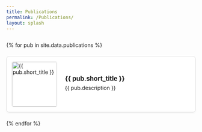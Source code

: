 ```yaml
---
title: Publications
permalink: /Publications/
layout: splash
---
```


<style>
.publication-grid {
  display: flex;
  flex-direction: column;
  gap: 1.5em;
  margin-top: 2em;
}

.pub-card {
  display: flex;
  background: #fff;
  padding: 1em;
  border: 1px solid #ddd;
  border-radius: 8px;
  box-shadow: 0 2px 4px rgba(0,0,0,0.05);
  transition: transform 0.2s ease, box-shadow 0.2s ease;
}

.pub-card:hover {
  transform: translateY(-3px);
  box-shadow: 0 6px 12px rgba(0,0,0,0.1);
}

.pub-thumbnail {
  width: 120px;
  height: auto;
  margin-right: 1.5em;
  border-radius: 4px;
  flex-shrink: 0;
  cursor: pointer;
}

.pub-text {
  display: flex;
  flex-direction: column;
  justify-content: center;
}

.pub-title {
  font-weight: bold;
  font-size: 1.2em;
  margin-bottom: 0.3em;
}

.pub-description {
  margin-bottom: 0.5em;
  line-height: 1.4;
}
</style>

<div class="publication-grid">
  {% for pub in site.data.publications %}
    <div class="pub-card">
      <a href="{{ pub.url }}" target="_blank">
        <img src="{{ pub.image }}" alt="{{ pub.short_title }}" class="pub-thumbnail">
      </a>
      <div class="pub-text">
        <div class="pub-title">{{ pub.short_title }}</div>
        <div class="pub-description">{{ pub.description }}</div>
      </div>
    </div>
  {% endfor %}
</div>
